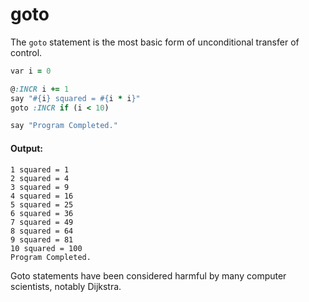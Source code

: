# goto

The `goto` statement is the most basic form of unconditional transfer of control.

```ruby
var i = 0

@:INCR i += 1
say "#{i} squared = #{i * i}"
goto :INCR if (i < 10)

say "Program Completed."
```

#### Output:

```
1 squared = 1
2 squared = 4
3 squared = 9
4 squared = 16
5 squared = 25
6 squared = 36
7 squared = 49
8 squared = 64
9 squared = 81
10 squared = 100
Program Completed.
```

Goto statements have been considered harmful by many computer scientists, notably Dijkstra.
